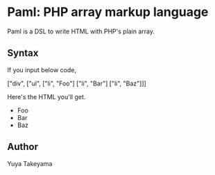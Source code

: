 Paml: PHP array markup language
===============================

Paml is a DSL to write HTML with PHP's plain array.

Syntax
------

If you input below code,

  ["div",
    ["ul",
      ["li", "Foo"]
      ["li", "Bar"]
      ["li", "Baz"]]]

Here's the HTML you'll get.

  <div>
    <ul>
      <li>Foo</li>
      <li>Bar</li>
      <li>Baz</li>
    </ul>
  </div>

Author
------

Yuya Takeyama
